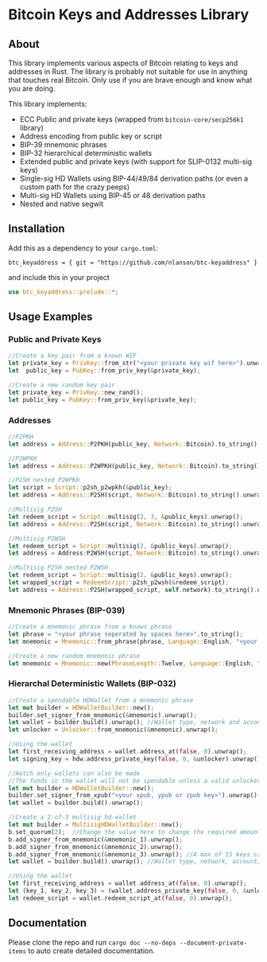 # Bitcoin Keys and Addresses Library

## About

This library implements various aspects of Bitcoin relating to keys and addresses in Rust. The library is probably not suitable for use in anything that touches real Bitcoin. Only use if you are brave enough and know what you are doing.


This library implements:

- ECC Public and private keys (wrapped from `bitcoin-core/secp256k1` library)
- Address encoding from public key or script
- BIP-39 mnemonic phrases
- BIP-32 hierarchical deterministic wallets
- Extended public and private keys (with support for SLIP-0132 multi-sig keys)
- Single-sig HD Wallets using BIP-44/49/84 derivation paths (or even a custom path for the crazy peeps)
- Multi-sig HD Wallets using BIP-45 or 48 derivation paths
- Nested and native segwit


## Installation

Add this as a dependency to your ```cargo.toml```:
```
btc_keyaddress = { git = "https://github.com/nlanson/btc-keyaddress" }
```
and include this in your project
```rust
use btc_keyaddress::prelude::*;
```

## Usage Examples
### Public and Private Keys

```rust
//Create a key pair from a known WIF
let private_key = PrivKey::from_str("<your private key wif here>").unwrap();
let  public_key = PubKey::from_priv_key(&private_key);

//Create a new random key pair
let private_key = PrivKey::new_rand();
let public_key = PubKey::from_priv_key(&private_key);
```

### Addresses
```rust
//P2PKH
let address = Address::P2PKH(public_key, Network::Bitcoin).to_string().unwrap();

//P2WPKH
let address = Address::P2WPKH(public_key, Network::Bitcoin).to_string().unwrap();

//P2SH nested P2WPKH
let script = Script::p2sh_p2wpkh(&public_key);
let address = Address::P2SH(script, Network::Bitcoin).to_string().unwrap();

//Multisig P2SH
let redeem_script = Script::multisig(2, 3, &public_keys).unwrap();
let address = Address::P2SH(script, Network::Bitcoin).to_string().unwrap();

//Multisig P2WSH
let redeem_script = Script::multisig(2, &public_keys).unwrap();
let address = Address:P2WSH(script, Network::Bitcoin).to_string().unwrap();

//Multisig P2SH nested P2WSH
let redeem_script = Script::multisig(2, &public_keys).unwrap();
let wrapped_script = RedeemScript::p2sh_p2wsh(&redeem_script);
let address = Address::P2SH(wrapped_script, self.network).to_string().unwrap();
```

### Mnemonic Phrases (BIP-039)
```rust
//Create a mnemonic phrase from a known phrase
let phrase = "<your phrase seperated by spaces here>".to_string();
let mnemonic = Mnemonic::from_phrase(phrase, Language::English, "<your passphrase>").unwrap();

//Create a new random mnemonic phrase
let mnemonic = Mnemonic::new(PhraseLength::Twelve, Language::English, "<your passphrase here>").unwrap();
```

### Hierarchal Deterministic Wallets (BIP-032)
```rust
//Create a spendable HDWallet from a mnemonic phrase
let mut builder = HDWalletBuilder::new();
builder.set_signer_from_mnemonic(&mnemonic).unwrap();
let wallet = builder.build().unwrap(); //Wallet type, network and account index can also be modified
let unlocker = Unlocker::from_mnemonic(&mnemonic).unwrap();

//Using the wallet
let first_receiving_address = wallet.address_at(false, 0).unwrap();
let signing_key = hdw.address_private_key(false, 0, &unlocker).unwrap(); //This signing key will be able to spend funds locked in the first receiving address

//Watch only wallets can also be made
//The funds in the wallet will not be spendable unless a valid unlocker is provided.
let mut builder = HDWalletBuilder::new();
builder.set_signer_from_xpub("<your xpub, ypub or zpub key>").unwrap(); //Builder can infer the wallet type and network from the key.
let wallet = builder.build().unwrap();

//Create a 2-of-3 multisig hd-wallet
let mut builder = MultisigHDWalletBuilder::new();
b.set_quorum(2);  //Change the value here to change the required amount of keys
b.add_signer_from_mnemonic(&mnemonic_1).unwrap();
b.add_signer_from_mnemonic(&mnemonic_2).unwrap();
b.add_signer_from_mnemonic(&mnemonic_3).unwrap(); //A max of 15 keys can be provided
let wallet = builder.build().unwrap(); //Wallet type, network, account/cosigner index and derivation paths can also be modified before build

//Using the wallet
let first_receiving_address = wallet.address_at(false, 0).unwrap();
let (key_1, key_2, key_3) = (wallet.address_private_key(false, 0, &unlocker_1).unwrap(), wallet.address_private_key(false, 0, &unlocker_2).unwrap(), wallet.address_private_key(false, 0, &unlocker_3).unwrap());
let redeem_script = wallet.redeem_script_at(false, 0).unwrap();
```
## Documentation
Please clone the repo and run ```cargo doc --no-deps --document-private-items``` to auto create detailed documentation.